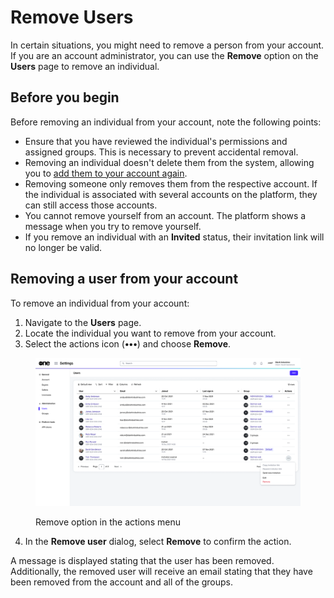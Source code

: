 # Remove Users

In certain situations, you might need to remove a person from your account. If you are an account administrator, you can use the **Remove** option on the **Users** page to remove an individual.&#x20;

## Before you begin <a href="#taskt_users__manage_users_task__prereq__1" id="taskt_users__manage_users_task__prereq__1"></a>

Before removing an individual from your account, note the following points:

* Ensure that you have reviewed the individual's permissions and assigned groups. This is necessary to prevent accidental removal.
* Removing an individual doesn't delete them from the system, allowing you to [add them to your account again](add-new-users.md).
* Removing someone only removes them from the respective account. If the individual is associated with several accounts on the platform, they can still access those accounts.&#x20;
* You cannot remove yourself from an account. The platform shows a message when you try to remove yourself.
* If you remove an individual with an **Invited** status, their invitation link will no longer be valid.

## Removing a user from your account

To remove an individual from your account:

1. Navigate to the **Users** page.
2. Locate the individual you want to remove from your account.
3. Select the actions icon (**•••**) and choose **Remove**.

<div data-with-frame="true"><figure><img src="../../../.gitbook/assets/image (1002).png" alt=""><figcaption><p>Remove option in the actions menu</p></figcaption></figure></div>

4. In the **Remove user** dialog, select **Remove** to confirm the action.

A message is displayed stating that the user has been removed. Additionally, the removed user will receive an email stating that they have been removed from the account and all of the groups.&#x20;
